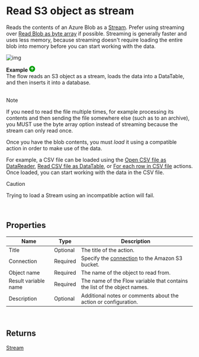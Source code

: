 # Read S3 object as stream

Reads the contents of an Azure Blob as a [Stream](https://learn.microsoft.com/en-us/dotnet/api/system.io.stream). Prefer using streaming over [Read Blob as byte array](../azure-blob-storage/read-blob-as-byte-array.md) if possible. Streaming is generally faster and uses less memory, because streaming doesn't require loading the entire blob into memory before you can start working with the data.

![img](https://profitbasedocs.blob.core.windows.net/flowimages/read-as-stream-amaz.png)

**Example** ![img](../../../../images/strz.jpg)  
The flow reads an S3 object as a stream, loads the data into a DataTable, and then inserts it into a database.
</br>
</br>

> [!NOTE]
> If you need to read the file multiple times, for example processing its contents and then sending the file somewhere else (such as to an archive), you MUST use the byte array option instead of streaming because the stream can only read once.

Once you have the blob contents, you must _load_ it using a compatible action in order to make use of the data.

For example, a CSV file can be loaded using the [Open CSV file as DataReader](../csv/open-csv-file-as-datareader.md), [Read CSV file as DataTable](../csv/read-csv-file-as-datatable.md), or [For each row in CSV file](../csv/for-each-row.md) actions. Once loaded, you can start working with the data in the CSV file.

> [!CAUTION]
> Trying to load a Stream using an incompatible action will fail.

<br/>

## Properties

| Name                 | Type     | Description                                                                                 |
| -------------------- | -------- | ------------------------------------------------------------------------------------------- |
| Title       | Optional |  The title of the action.   |
| Connection           | Required | Specify the [connection](connecting-to-amazon-s3.md) to the Amazon S3 bucket. |
| Object name          | Required | The name of the object to read from.                                                        |
| Result variable name | Required | The name of the Flow variable that contains the list of the object names.                   |
| Description          | Optional |  Additional notes or comments about the action or configuration. |

<br/>

## Returns

[Stream](https://learn.microsoft.com/en-us/dotnet/api/system.io.stream)
